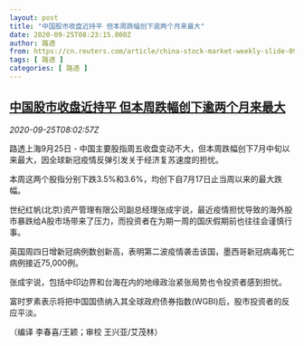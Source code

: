 ```yaml
---
layout: post
title: "中国股市收盘近持平 但本周跌幅创下逾两个月来最大"
date: 2020-09-25T08:23:15.000Z
author: 路透
from: https://cn.reuters.com/article/china-stock-market-weekly-slide-0925-idCNKCS26G0Z7
tags: [ 路透 ]
categories: [ 路透 ]
---
```

<!--1601022195000-->
[中国股市收盘近持平 但本周跌幅创下逾两个月来最大](https://cn.reuters.com/article/china-stock-market-weekly-slide-0925-idCNKCS26G0Z7)
------

<div>
<div><i>2020-09-25T08:02:57Z</i></div><p>路透上海9月25日 - 中国主要股指周五收盘变动不大，但本周跌幅创下7月中旬以来最大，因全球新冠疫情反弹引发关于经济复苏速度的担忧。</p><p>本周这两个股指分别下跌3.5%和3.6%，均创下自7月17日止当周以来的最大跌幅。</p><p>世纪红帆(北京)资产管理有限公司副总经理张成宇说，最近疫情担忧导致的海外股市暴跌给A股市场带来了压力，而投资者在为期一周的国庆假期前也往往会谨慎行事。</p><p>英国周四日增新冠病例数创新高，表明第二波疫情袭击该国，墨西哥新冠病毒死亡病例接近75,000例。</p><p>张成宇说，包括中印边界和台海在内的地缘政治紧张局势也令投资者感到担忧。</p><p>富时罗素表示将把中国国债纳入其全球政府债券指数(WGBI)后，股市投资者的反应平淡。</p><p>（编译 李春喜/王颖；审校 王兴亚/艾茂林）</p>
</div>
